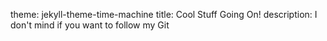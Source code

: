 theme: jekyll-theme-time-machine
title: Cool Stuff Going On!
description: I don't mind if you want to follow my Git
